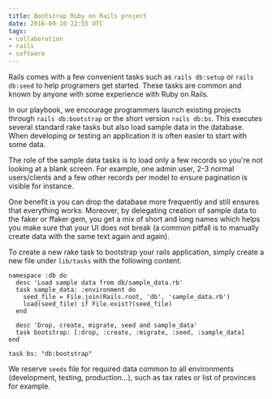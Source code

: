 ```yaml
---
title: Bootstrap Ruby on Rails project
date: 2016-09-10 22:55 UTC
tags:
- collaboration
- rails
- software
---
```


Rails comes with a few convenient tasks such as `rails db:setup` or `rails db:seed` to help programers get started. These tasks are common and known by anyone with some experience with Ruby on Rails.

In our playbook, we encourage programmers launch existing projects through `rails db:bootstrap` or the short version `rails db:bs`. This executes several standard rake tasks but also load sample data in the database. When developing or testing an application it is often easier to start with some data.

The role of the sample data tasks is to load only a few records so you're not looking at a blank screen. For example, one admin user, 2-3 normal users/clients and a few other records per model to ensure pagination is visible for instance.

One benefit is you can drop the database more frequently and still ensures that everything works. Moreover, by delegating  creation of sample data to the faker or ffaker gem, you get a mix of short and long names which helps you make sure that your UI does not break (a common pitfall is to manually create data with the same text again and again).

To create a new rake task to bootstrap your rails application, simply create a new file under `lib/tasks` with the following content.


    namespace :db do
      desc 'Load sample data from db/sample_data.rb'
      task sample_data: :environment do
        seed_file = File.join(Rails.root, 'db', 'sample_data.rb')
        load(seed_file) if File.exist?(seed_file)
      end

      desc 'Drop, create, migrate, seed and sample_data'
      task bootstrap: [:drop, :create, :migrate, :seed, :sample_data]
    end

    task bs: "db:bootstrap"

We reserve `seeds` file for required data common to all environments (development, testing, production...), such as tax rates or list of provinces for example.
